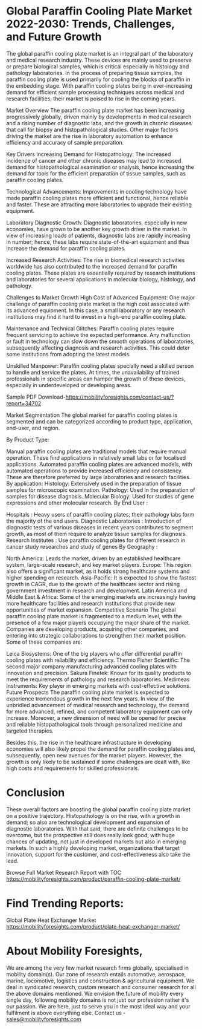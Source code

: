 # Global Paraffin Cooling Plate Market 2022-2030: Trends, Challenges, and Future Growth
The global paraffin cooling plate market is an integral part of the laboratory and medical research industry. These devices are mainly used to preserve or prepare biological samples, which is critical especially in histology and pathology laboratories. In the process of preparing tissue samples, the paraffin cooling plate is used primarily for cooling the blocks of paraffin in the embedding stage. With paraffin cooling plates being in ever-increasing demand for efficient sample processing techniques across medical and research facilities, their market is poised to rise in the coming years.

Market Overview
The paraffin cooling plate market has been increasing progressively globally, driven mainly by developments in medical research and a rising number of diagnostic labs, and the growth in chronic diseases that call for biopsy and histopathological studies. Other major factors driving the market are the rise in laboratory automation to enhance efficiency and accuracy of sample preparation.

Key Drivers
Increasing Demand for Histopathology: The increased incidence of cancer and other chronic diseases may lead to increased demand for histopathological examination or analysis, hence increasing the demand for tools for the efficient preparation of tissue samples, such as paraffin cooling plates.

Technological Advancements: Improvements in cooling technology have made paraffin cooling plates more efficient and functional, hence reliable and faster. These are attracting more laboratories to upgrade their existing equipment.

Laboratory Diagnostic Growth: Diagnostic laboratories, especially in new economies, have grown to be another key growth driver in the market. In view of increasing loads of patients, diagnostic labs are rapidly increasing in number; hence, these labs require state-of-the-art equipment and thus increase the demand for paraffin cooling plates.

Increased Research Activities: The rise in biomedical research activities worldwide has also contributed to the increased demand for paraffin cooling plates. These plates are essentially required by research institutions and laboratories for several applications in molecular biology, histology, and pathology.

Challenges to Market Growth
High Cost of Advanced Equipment: One major challenge of paraffin cooling plate market is the high cost associated with its advanced equipment. In this case, a small laboratory or any research institutions may find it hard to invest in a high-end paraffin cooling plate.

Maintenance and Technical Glitches: Paraffin cooling plates require frequent servicing to achieve the expected performance. Any malfunction or fault in technology can slow down the smooth operations of laboratories, subsequently affecting diagnosis and research activities. This could deter some institutions from adopting the latest models.

Unskilled Manpower: Paraffin cooling plates specially need a skilled person to handle and service the plates. At times, the unavailability of trained professionals in specific areas can hamper the growth of these devices, especially in underdeveloped or developing areas.

Sample PDF Download-https://mobilityforesights.com/contact-us/?report=34702


Market Segmentation
The global market for paraffin cooling plates is segmented and can be categorized according to product type, application, end-user, and region.

By Product Type:

Manual paraffin cooling plates are traditional models that require manual operation. These find applications in relatively small labs or for localised applications.
Automated paraffin cooling plates are advanced models, with automated operations to provide increased efficiency and consistency. These are therefore preferred by large laboratories and research facilities.
By application:
Histology: Extensively used in the preparation of tissue samples for microscopic examination.
Pathology: Used in the preparation of samples for disease diagnosis.
Molecular Biology: Used for studies of gene expressions and other molecular research.
By End User :

Hospitals : Heavy users of paraffin cooling plates; their pathology labs form the majority of the end users.
Diagnostic Laboratories : Introduction of diagnostic tests of various diseases in recent years contributes to segment growth, as most of them require to analyze tissue samples for diagnosis.
Research Institutes : Use paraffin cooling plates for different research in cancer study researches and study of genes
By Geography :

North America: Leads the market, driven by an established healthcare system, large-scale research, and key market players. Europe: This region also offers a significant market, as it holds strong healthcare systems and higher spending on research. Asia-Pacific: It is expected to show the fastest growth in CAGR, due to the growth of the healthcare sector and rising government investment in research and development.
Latin America and Middle East & Africa: Some of the emerging markets are increasingly having more healthcare facilities and research institutions that provide new opportunities of market expansion.
Competitive Scenario
The global paraffin cooling plate market is fragmented to a medium level, with the presence of a few major players occupying the major share of the market. Companies are developing products, acquiring other companies, and entering into strategic collaborations to strengthen their market position. Some of these companies are:

Leica Biosystems: One of the big players who offer differential paraffin cooling plates with reliability and efficiency. Thermo Fisher Scientific: The second major company manufacturing advanced cooling plates with innovation and precision. Sakura Finetek: Known for its quality products to meet the requirements of pathology and research laboratories. Medimeas Instruments: Key player in emerging markets with cost-effective solutions. Future Prospects
The paraffin cooling plate market is expected to experience tremendous growth in the next few years. In view of the unbridled advancement of medical research and technology, the demand for more advanced, refined, and competent laboratory equipment can only increase. Moreover, a new dimension of need will be opened for precise and reliable histopathological tools through personalized medicine and targeted therapies.

Besides this, the rise in the healthcare infrastructure in developing economies will also likely propel the demand for paraffin cooling plates and, subsequently, open new avenues for the market players. However, the growth is only likely to be sustained if some challenges are dealt with, like high costs and requirements for skilled professionals.

# Conclusion
These overall factors are boosting the global paraffin cooling plate market on a positive trajectory. Histopathology is on the rise, with a growth in demand; so also are technological development and expansion of diagnostic laboratories. With that said, there are definite challenges to be overcome, but the prospective still does really look good, with huge chances of updating, not just in developed markets but also in emerging markets. In such a highly developing market, organizations that target innovation, support for the customer, and cost-effectiveness also take the lead.



Browse Full Market Research Report with TOC
https://mobilityforesights.com/product/paraffin-cooling-plate-market/





# Find Trending Reports:
Global Plate Heat Exchanger Market https://mobilityforesights.com/product/plate-heat-exchanger-market/






# About Mobility Foresights,
We are among the very few market research firms globally, specialised in mobility domain(s). Our zone of research entails automotive, aerospace, marine, locomotive, logistics and construction & agricultural equipment. We deal in syndicated research, custom research and consumer research for all the above domains mentioned.
We envision the future of mobility every single day, following mobility domains is not just our profession rather it's our passion. We are here, just to serve you in the most ideal way and your fulfilment is above everything else. Contact us -  sales@mobilityforesights.com 





